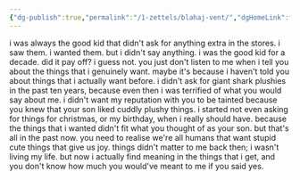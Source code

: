 ```yaml
---
{"dg-publish":true,"permalink":"/1-zettels/blahaj-vent/","dgHomeLink":false,"dgPassFrontmatter":false}
---
```



i was always the good kid that didn't ask for anything extra in the stores.
i saw them. i wanted them. but i didn't say anything.
i was the good kid for a decade.
did it pay off? i guess not.
you just don't listen to me when i tell you about the things that i genuinely want.
maybe it's because i haven't told you about things that i actually want before.
i didn't ask for giant shark plushies in the past ten years, because even then i was terrified of what you would say about me. i didn't want my reputation with you to be tainted because you knew that your son liked cuddly plushy things.
i started not even asking for things for christmas, or my birthday, when i really should have. because the things that i wanted didn't fit what you thought of as your son.
but that's all in the past now. you need to realise we're all humans that want stupid cute things that give us joy.
things didn't matter to me back then; i wasn't living my life. but now i actually find meaning in the things that i get, and you don't know how much you would've meant to me if you said yes.
